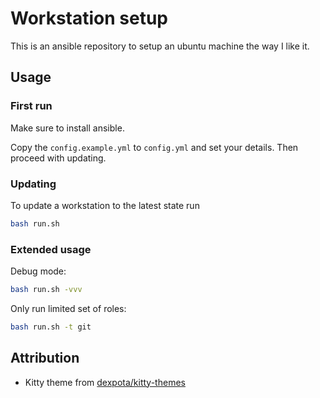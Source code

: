 # Workstation setup

This is an ansible repository to setup an ubuntu machine the way I like it.

## Usage

### First run

Make sure to install ansible. 

Copy the `config.example.yml` to `config.yml` and set your details. Then proceed with updating.

### Updating

To update a workstation to the latest state run

```bash
bash run.sh
```

### Extended usage

Debug mode:

```bash
bash run.sh -vvv
```

Only run limited set of roles:

```bash
bash run.sh -t git
```
## Attribution

- Kitty theme from [dexpota/kitty-themes](https://github.com/dexpota/kitty-themes)